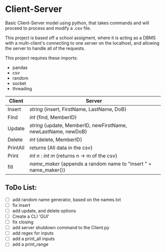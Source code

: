 # Client-Server
Basic Client-Server model using python, that takes commands and will proceed to process and modify a .csv file.

This project is based off a school assigment, where it is acting as a DBMS with a multi-client's connecting to one server on the localhost, and allowing the server to handle all of the requests.

This project requires these imports:
* pandas
* csv
* random
* socket
* threading

Client | Server
------ | ------
Insert | _string_ {insert, FirstName, LastName, DoB}
Find | _int_ {find, MemberID}
Update | _string_ {update, MemberID, newFirstName, newLastName, newDoB}
Delete | _int_ {delete, MemberID}
PrintAll | _returns_ {All data in the csv}
Print | _int n_ : _int m_ {returns n -> m of the csv}
fill | _name_maker_ {appends a random name to "insert " + name_maker()}


## ToDo List:
- [ ] add random name generator, based on the names.txt
- [ ] fix insert
- [ ] add update, and delete options
- [ ] Create a CLI 'GUI'
- [ ] fix closing
- [ ] add server shutdown command to the Client.py
- [ ] add regex for inputs
- [ ] add a print_all inputs
- [ ] add a print_range
